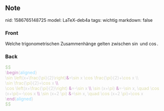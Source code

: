 ## Note
nid: 1586765148725
model: LaTeX-deb4a
tags: wichtig
markdown: false

### Front
Welche trigonometrischen Zusammenhänge gelten zwischen $\sin$ und $\cos$.

### Back
<div>
  <div>
    <span style="color: #b5cea8;">$$</span>
  </div>
  <div>
<span style="color: #d4d4d4;">\</span><span style="color: 
     #c586c0;">begin</span><span style="color:
    #d4d4d4;">{</span><span style="color:
    #9cdcfe;">aligned</span><span style="color: #d4d4d4;">}</span>
  </div>
  <div>
<span style="color: #d4d4d4;">\</span><span style="color: 
     #dcdcaa;">sin</span> <span style="color:
    #d4d4d4;">\</span><span style="color:
    #dcdcaa;">left</span><span style="color:
    #d4d4d4;">(x+\</span><span style="color:
    #dcdcaa;">frac</span><span style="color:
    #d4d4d4;">{\</span><span style="color:
    #dcdcaa;">pi</span><span style="color:
    #d4d4d4;">}{2}\</span><span style="color:
    #dcdcaa;">right</span><span style="color:
    #d4d4d4;">)</span><span style="color:
    #c586c0;">&</span><span style="color:
    #d4d4d4;">=\</span><span style="color: #dcdcaa;">sin</span>
<span style="color: #d4d4d4;">x \</span><span style="color: 
     #dcdcaa;">cos</span> <span style="color:
    #d4d4d4;">\</span><span style="color:
    #dcdcaa;">frac</span><span style="color:
    #d4d4d4;">{\</span><span style="color:
    #dcdcaa;">pi</span><span style="color:
    #d4d4d4;">}{2}+\</span><span style="color: #dcdcaa;">cos</span>
    <span style="color: #d4d4d4;">x \\</span>
  </div>
  <div>
<span style="color: #d4d4d4;">\</span><span style="color: 
     #dcdcaa;">sin</span> <span style="color:
    #d4d4d4;">\</span><span style="color:
    #dcdcaa;">frac</span><span style="color:
    #d4d4d4;">{\</span><span style="color:
    #dcdcaa;">pi</span><span style="color:
    #d4d4d4;">}{2}=\</span><span style="color: #dcdcaa;">cos</span>
<span style="color: #d4d4d4;">x</span> <span style="color: 
     #c586c0;">\\</span>
  </div>
  <div>
<span style="color: #d4d4d4;">\</span><span style="color: 
     #dcdcaa;">cos</span> <span style="color:
    #d4d4d4;">\</span><span style="color:
    #dcdcaa;">left</span><span style="color:
    #d4d4d4;">(x+\</span><span style="color:
    #dcdcaa;">frac</span><span style="color:
    #d4d4d4;">{\</span><span style="color:
    #dcdcaa;">pi</span><span style="color:
    #d4d4d4;">}{2}\</span><span style="color:
    #dcdcaa;">right</span><span style="color: #d4d4d4;">)</span>
<span style="color: #c586c0;">&</span><span style="color: 
     #d4d4d4;">=-\</span><span style="color: #dcdcaa;">sin</span>
<span style="color: #d4d4d4;">x</span> <span style="color: 
     #c586c0;">\\</span> <span style="color:
    #d4d4d4;">\</span><span style="color: #dcdcaa;">sin</span>
<span style="color: #d4d4d4;">(x+\</span><span style="color: 
     #dcdcaa;">pi</span><span style="color: #d4d4d4;">)</span>
<span style="color: #c586c0;">&</span><span style="color: 
     #d4d4d4;">=-\</span><span style="color: #dcdcaa;">sin</span>
<span style="color: #d4d4d4;">x, \</span><span style="color: 
     #dcdcaa;">quad</span> <span style="color:
    #d4d4d4;">\</span><span style="color: #dcdcaa;">cos</span>
<span style="color: #d4d4d4;">(x+\</span><span style="color: 
     #dcdcaa;">pi</span><span style="color:
    #d4d4d4;">)=-\</span><span style="color: #dcdcaa;">cos</span>
<span style="color: #d4d4d4;">x</span> <span style="color: 
     #c586c0;">\\</span> <span style="color:
    #d4d4d4;">\</span><span style="color: #dcdcaa;">sin</span>
<span style="color: #d4d4d4;">(x+2 \</span><span style="color: 
     #dcdcaa;">pi</span><span style="color: #d4d4d4;">)</span>
<span style="color: #c586c0;">&</span><span style="color: 
     #d4d4d4;">=\</span><span style="color: #dcdcaa;">sin</span>
<span style="color: #d4d4d4;">x, \</span><span style="color: 
     #dcdcaa;">quad</span> <span style="color:
    #d4d4d4;">\</span><span style="color: #dcdcaa;">cos</span>
<span style="color: #d4d4d4;">(x+2 \</span><span style="color: 
     #dcdcaa;">pi</span><span style="color:
    #d4d4d4;">)=\</span><span style="color: #dcdcaa;">cos</span>
    <span style="color: #d4d4d4;">x</span>
  </div>
  <div>
<span style="color: #d4d4d4;">\</span><span style="color: 
     #c586c0;">end</span><span style="color:
    #d4d4d4;">{</span><span style="color:
    #9cdcfe;">aligned</span><span style="color: #d4d4d4;">}</span>
  </div>
  <div>
    <span style="color: #b5cea8;">$$</span>
  </div>
</div>
